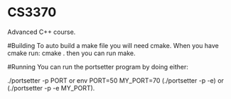 # CS3370
Advanced C++ course.

#Building
To auto build a make file you will need cmake.
When you have cmake run:
cmake .
then you can run make.

#Running
You can run the portsetter program by doing either:

./portsetter -p PORT
or
env PORT=50 MY_PORT=70 (./portsetter -p -e) or (./portsetter -p -e MY_PORT).
